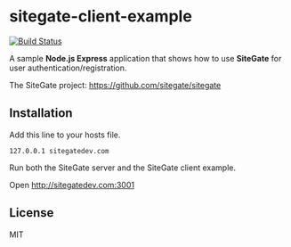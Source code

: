 # sitegate-client-example

[![Build Status](http://img.shields.io/travis/sitegate/client-example.svg?style=flat)](https://travis-ci.org/sitegate/client-example)

A sample **Node.js Express** application that shows how to use **SiteGate** for user authentication/registration.

The SiteGate project: https://github.com/sitegate/sitegate


## Installation

Add this line to your hosts file.
```
127.0.0.1 sitegatedev.com
```
Run both the SiteGate server and the SiteGate client example.

Open http://sitegatedev.com:3001


## License

MIT
